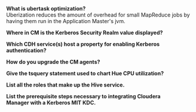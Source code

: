 
<strong>What is ubertask optimization?</strong>  
Uberization reduces the amount of overhead for small MapReduce jobs by  
having them run in the Application Master's jvm.  
  
<strong>Where in CM is the Kerberos Security Realm value displayed?</strong>  
  
  
  
<strong>Which CDH service(s) host a property for enabling Kerberos authentication?</strong>  

<strong>How do you upgrade the CM agents?</strong>  

<strong>Give the tsquery statement used to chart Hue CPU utilization?</strong>  

<strong>List all the roles that make up the Hive service.</strong>  

<strong>List the prerequisite steps necessary to integrating Cloudera   
Manager with a Kerberos MIT KDC.</strong>   
